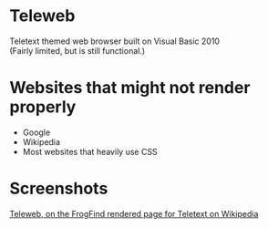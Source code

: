 # Teleweb
Teletext themed web browser built on Visual Basic 2010  
(Fairly limited, but is still functional.)
# Websites that might not render properly
* Google
* Wikipedia
* Most websites that heavily use CSS
# Screenshots
[Teleweb, on the FrogFind rendered page for Teletext on Wikipedia](Capture.PNG)
